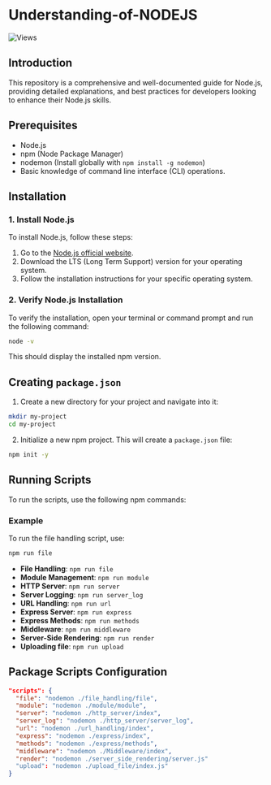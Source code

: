 # Understanding-of-NODEJS

![Views](https://komarev.com/ghpvc/?username=ashesbloom&repo=Locallens&color=blue&style=plastic&label=Views+so+far)

## Introduction

This repository is a comprehensive and well-documented guide for Node.js, providing detailed explanations, and best practices for developers looking to enhance their Node.js skills.

## Prerequisites
- Node.js
- npm (Node Package Manager)
- nodemon (Install globally with `npm install -g nodemon`)
- Basic knowledge of command line interface (CLI) operations.

## Installation

### 1. Install Node.js

To install Node.js, follow these steps:

1. Go to the [Node.js official website](https://nodejs.org/).
2. Download the LTS (Long Term Support) version for your operating system.
3. Follow the installation instructions for your specific operating system.

### 2. Verify Node.js Installation

To verify the installation, open your terminal or command prompt and run the following command:

```bash
node -v
```
This should display the installed npm version.

## Creating `package.json`

1. Create a new directory for your project and navigate into it:

```bash
mkdir my-project
cd my-project
```
2. Initialize a new npm project. This will create a `package.json` file:

```bash
npm init -y
```
## Running Scripts
To run the scripts, use the following npm commands:

### Example
To run the file handling script, use:
```sh
npm run file
```

- **File Handling**: `npm run file`
- **Module Management**: `npm run module`
- **HTTP Server**: `npm run server`
- **Server Logging**: `npm run server_log`
- **URL Handling**: `npm run url`
- **Express Server**: `npm run express`
- **Express Methods**: `npm run methods`
- **Middleware**: `npm run middleware`
- **Server-Side Rendering**: `npm run render`
- **Uploading file**: `npm run upload`

## Package Scripts Configuration
```json
"scripts": {
  "file": "nodemon ./file_handling/file",
  "module": "nodemon ./module/module",
  "server": "nodemon ./http_server/index",
  "server_log": "nodemon ./http_server/server_log",
  "url": "nodemon ./url_handling/index",
  "express": "nodemon ./express/index",
  "methods": "nodemon ./express/methods",
  "middleware": "nodemon ./Middleware/index",
  "render": "nodemon ./server_side_rendering/server.js"
  "upload": "nodemon ./upload_file/index.js"
}
```
